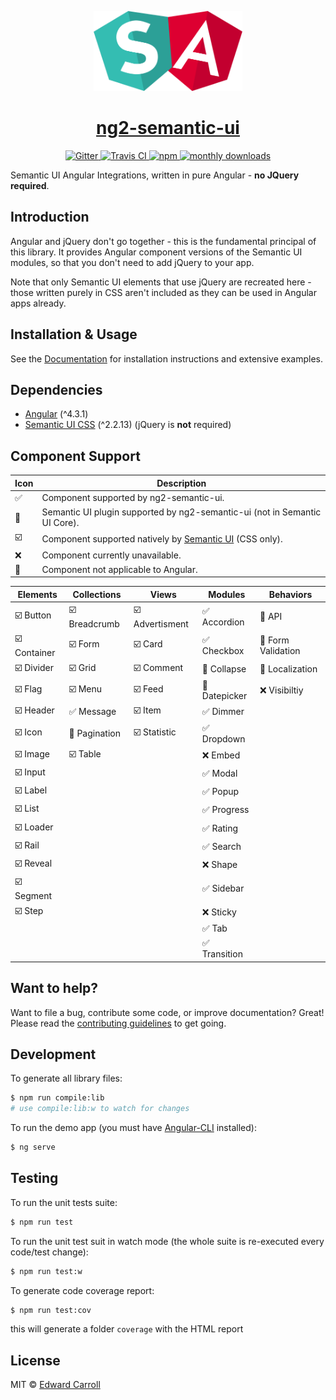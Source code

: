 <!-- Logo -->
<p align="center">
  <a href="https://edcarroll.github.io/ng2-semantic-ui/">
    <img height="128" width="238" src="https://raw.githubusercontent.com/edcarroll/ng2-semantic-ui/master/demo/src/assets/logo.png">
  </a>
</p>

<!-- Name -->
<h1 align="center">
  <a href="https://edcarroll.github.io/ng2-semantic-ui">ng2-semantic-ui</a>
</h1>

<!-- Badges -->
<p align="center">
  <a href="https://gitter.im/ng2-semantic-ui/Lobby">
    <img alt="Gitter" src="https://img.shields.io/gitter/room/ng2-semantic-ui/Lobby.js.svg?style=flat-square" />
  </a>
  <a href="https://travis-ci.org/edcarroll/ng2-semantic-ui">
    <img alt="Travis CI" src="https://img.shields.io/travis/edcarroll/ng2-semantic-ui.svg?style=flat-square" />
  </a>
  <a href="https://www.npmjs.com/package/ng2-semantic-ui">
    <img alt="npm" src="https://img.shields.io/npm/v/ng2-semantic-ui.svg?style=flat-square" />
  </a>
  <a href="https://www.npmjs.com/package/ng2-semantic-ui">
    <img alt="monthly downloads" src="https://img.shields.io/npm/dm/ng2-semantic-ui.svg?style=flat-square" />
  </a>
</p>

Semantic UI Angular Integrations, written in pure Angular - **no JQuery required**.

## Introduction

Angular and jQuery don't go together - this is the fundamental principal of this library. It provides Angular component versions of the Semantic UI modules, so that you don't need to add jQuery to your app.

Note that only Semantic UI elements that use jQuery are recreated here - those written purely in CSS aren't included as they can be used in Angular apps already.

## Installation & Usage

See the [Documentation](https://edcarroll.github.io/ng2-semantic-ui) for installation instructions and extensive examples.

## Dependencies

* [Angular](https://angular.io) (^4.3.1)
* [Semantic UI CSS](http://semantic-ui.com/) (^2.2.13) (jQuery is **not** required)

## Component Support

|           Icon          |                                      Description                                    |
|-------------------------|-------------------------------------------------------------------------------------|
| :white_check_mark:      | Component supported by ng2-semantic-ui.                                             |
| :rocket:                | Semantic UI plugin supported by ng2-semantic-ui (not in Semantic UI Core).          |
| :ballot_box_with_check: | Component supported natively by [Semantic UI](https://semantic-ui.com/) (CSS only). |
| :x:                     | Component currently unavailable.                                                    |
| :no_entry_sign:         | Component not applicable to Angular.                                                |

|              Elements              |            Collections             |                   Views                  |              Modules              |              Behaviors              |
|------------------------------------|------------------------------------|------------------------------------------|-----------------------------------|-------------------------------------|
| :ballot_box_with_check: Button     | :ballot_box_with_check: Breadcrumb | :ballot_box_with_check: Advertisment     | :white_check_mark: Accordion      | :no_entry_sign: API                 |
| :ballot_box_with_check: Container  | :ballot_box_with_check: Form       | :ballot_box_with_check: Card             | :white_check_mark: Checkbox       | :no_entry_sign: Form Validation     |
| :ballot_box_with_check: Divider    | :ballot_box_with_check: Grid       | :ballot_box_with_check: Comment          | :rocket: Collapse                 | :rocket: Localization               |
| :ballot_box_with_check: Flag       | :ballot_box_with_check: Menu       | :ballot_box_with_check: Feed             | :rocket: Datepicker               | :x: Visibiltiy                      |
| :ballot_box_with_check: Header     | :white_check_mark: Message         | :ballot_box_with_check: Item             | :white_check_mark: Dimmer         |                                     |
| :ballot_box_with_check: Icon       | :rocket: Pagination                | :ballot_box_with_check: Statistic        | :white_check_mark: Dropdown       |                                     |
| :ballot_box_with_check: Image      | :ballot_box_with_check: Table      |                                          | :x: Embed                         |                                     |
| :ballot_box_with_check: Input      |                                    |                                          | :white_check_mark: Modal          |                                     |
| :ballot_box_with_check: Label      |                                    |                                          | :white_check_mark: Popup          |                                     |
| :ballot_box_with_check: List       |                                    |                                          | :white_check_mark: Progress       |                                     |
| :ballot_box_with_check: Loader     |                                    |                                          | :white_check_mark: Rating         |                                     |
| :ballot_box_with_check: Rail       |                                    |                                          | :white_check_mark: Search         |                                     |
| :ballot_box_with_check: Reveal     |                                    |                                          | :x: Shape                         |                                     |
| :ballot_box_with_check: Segment    |                                    |                                          | :white_check_mark: Sidebar        |                                     |
| :ballot_box_with_check: Step       |                                    |                                          | :x: Sticky                        |                                     |
|                                    |                                    |                                          | :white_check_mark: Tab            |                                     |
|                                    |                                    |                                          | :white_check_mark: Transition     |                                     |

## Want to help?

Want to file a bug, contribute some code, or improve documentation? Great! Please read the [contributing guidelines](https://github.com/edcarroll/ng2-semantic-ui/blob/master/CONTRIBUTING.md) to get going.

## Development

To generate all library files:

```bash
$ npm run compile:lib
# use compile:lib:w to watch for changes
```

To run the demo app (you must have [Angular-CLI](https://github.com/angular/angular-cli) installed):
```bash
$ ng serve
```

## Testing

To run the unit tests suite:
```bash
$ npm run test
```

To run the unit test suit in watch mode (the whole suite is re-executed every code/test change):
```bash
$ npm run test:w
```

To generate code coverage report:
```bash
$ npm run test:cov
```
this will generate a folder `coverage` with the HTML report


## License

MIT © [Edward Carroll](https://github.com/edcarroll)
